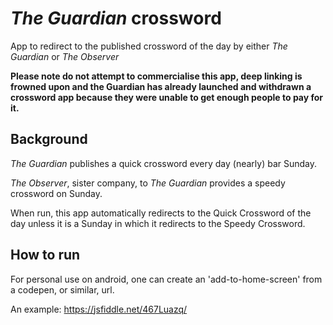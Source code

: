 # *The Guardian* crossword

App to redirect to the published crossword of the day by either *The Guardian* or *The Observer*

**Please note do not attempt to commercialise this app, deep linking is frowned upon and the Guardian has already launched and withdrawn a crossword app because they were unable to get enough people to pay for it.**

## Background

*The Guardian* publishes a quick crossword every day (nearly) bar Sunday.

*The Observer*, sister company, to *The Guardian* provides a speedy crossword on Sunday.

When run, this app automatically redirects to the Quick Crossword of the day unless it is a Sunday in which it redirects to the Speedy Crossword.

## How to run

For personal use on android, one can create an 'add-to-home-screen' from a codepen, or similar, url.

An example:  https://jsfiddle.net/467Luazq/


